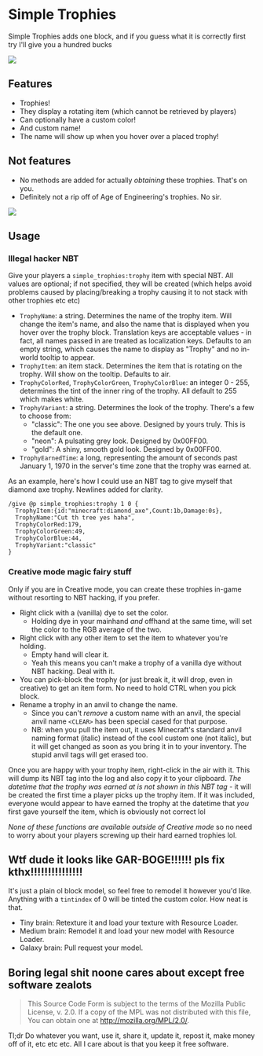 # Simple Trophies

Simple Trophies adds one block, and if you guess what it is correctly first try I'll give you a hundred bucks

<img src="https://raw.githubusercontent.com/quat1024/simpletrophies/master/.github/trophoo.png"/>

## Features

- Trophies!
- They display a rotating item (which cannot be retrieved by players)
- Can optionally have a custom color!
- And custom name!
- The name will show up when you hover over a placed trophy!

## Not features

- No methods are added for actually *obtaining* these trophies. That's on you.
- Definitely not a rip off of Age of Engineering's trophies. No sir.

<img src="https://raw.githubusercontent.com/quat1024/simpletrophies/master/.github/topee.png"/>

## Usage

### Illegal hacker NBT

Give your players a `simple_trophies:trophy` item with special NBT. All values are optional; if not specified, they will be created (which helps avoid problems caused by placing/breaking a trophy causing it to not stack with other trophies etc etc)

- `TrophyName`: a string. Determines the name of the trophy item. Will change the item's name, and also the name that is displayed when you hover over the trophy block. Translation keys are acceptable values - in fact, all names passed in are treated as localization keys. Defaults to an empty string, which causes the name to display as "Trophy" and no in-world tooltip to appear.
- `TrophyItem`: an item stack. Determines the item that is rotating on the trophy. Will show on the tooltip. Defaults to air.
- `TrophyColorRed`, `TrophyColorGreen`, `TrophyColorBlue`: an integer 0 - 255, determines the tint of the inner ring of the trophy. All default to 255 which makes white.
- `TrophyVariant`: a string. Determines the look of the trophy. There's a few to choose from:
  * "classic": The one you see above. Designed by yours truly. This is the default one.
  * "neon": A pulsating grey look. Designed by 0x00FF00.
  * "gold": A shiny, smooth gold look. Designed by 0x00FF00.
- `TrophyEarnedTime`: a long, representing the amount of seconds past January 1, 1970 in the server's time zone that the trophy was earned at.

As an example, here's how I could use an NBT tag to give myself that diamond axe trophy. Newlines added for clarity.

    /give @p simple_trophies:trophy 1 0 {
      TrophyItem:{id:"minecraft:diamond_axe",Count:1b,Damage:0s},
      TrophyName:"Cut th tree yes haha",
      TrophyColorRed:179,
      TrophyColorGreen:49,
      TrophyColorBlue:44,
      TrophyVariant:"classic"
    }

### Creative mode magic fairy stuff

Only if you are in Creative mode, you can create these trophies in-game without resorting to NBT hacking, if you prefer.

- Right click with a (vanilla) dye to set the color.
  - Holding dye in your mainhand *and* offhand at the same time, will set the color to the RGB average of the two.
- Right click with any other item to set the item to whatever you're holding.
  - Empty hand will clear it.
  - Yeah this means you can't make a trophy of a vanilla dye without NBT hacking. Deal with it.
- You can pick-block the trophy (or just break it, it will drop, even in creative) to get an item form. No need to hold CTRL when you pick block.
- Rename a trophy in an anvil to change the name.
  - Since you can't *remove* a custom name with an anvil, the special anvil name `<CLEAR>` has been special cased for that purpose.
  - NB: when you pull the item out, it uses Minecraft's standard anvil naming format (italic) instead of the cool custom one (not italic), but it will get changed as soon as you bring it in to your inventory. The stupid anvil tags will get erased too.

Once you are happy with your trophy item, right-click in the air with it. This will dump its NBT tag into the log and also copy it to your clipboard. *The datetime that the trophy was earned at is not shown in this NBT tag* - it will be created the first time a player picks up the trophy item. If it was included, everyone would appear to have earned the trophy at the datetime that *you* first gave yourself the item, which is obviously not correct lol

*None of these functions are available outside of Creative mode* so no need to worry about your players screwing up their hard earned trophies lol.

## Wtf dude it looks like GAR-BOGE!!!!!! pls fix kthx!!!!!!!!!!!!!!!

It's just a plain ol block model, so feel free to remodel it however you'd like. Anything with a `tintindex` of 0 will be tinted the custom color. How neat is that.

- Tiny brain: Retexture it and load your texture with Resource Loader.
- Medium brain: Remodel it and load your new model with Resource Loader.
- Galaxy brain: Pull request your model.

## Boring legal shit noone cares about except free software zealots

> This Source Code Form is subject to the terms of the Mozilla Public
> License, v. 2.0. If a copy of the MPL was not distributed with this
> file, You can obtain one at http://mozilla.org/MPL/2.0/.

Tl;dr Do whatever you want, use it, share it, update it, repost it, make money off of it, etc etc etc. All I care about is that you keep it free software.